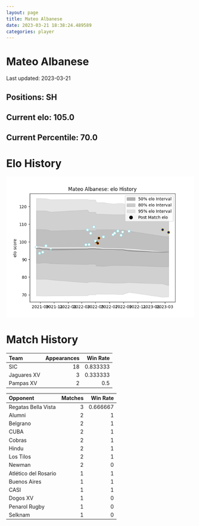 ```yaml
---  
layout: page  
title: Mateo Albanese  
date: 2023-03-21 18:38:24.489589  
categories: player  
---
```

# Mateo Albanese


Last updated: 2023-03-21
## Positions: SH

## Current elo: 105.0

## Current Percentile: 70.0

# Elo History


![elo history](history_MateoAlbanese.png)
# Match History


| Team        |   Appearances |   Win Rate |
|:------------|--------------:|-----------:|
| SIC         |            18 |   0.833333 |
| Jaguares XV |             3 |   0.333333 |
| Pampas XV   |             2 |   0.5      |

| Opponent             |   Matches |   Win Rate |
|:---------------------|----------:|-----------:|
| Regatas Bella Vista  |         3 |   0.666667 |
| Alumni               |         2 |   1        |
| Belgrano             |         2 |   1        |
| CUBA                 |         2 |   1        |
| Cobras               |         2 |   1        |
| Hindu                |         2 |   1        |
| Los Tilos            |         2 |   1        |
| Newman               |         2 |   0        |
| Atlético del Rosario |         1 |   1        |
| Buenos Aires         |         1 |   1        |
| CASI                 |         1 |   1        |
| Dogos XV             |         1 |   0        |
| Penarol Rugby        |         1 |   0        |
| Selknam              |         1 |   0        |